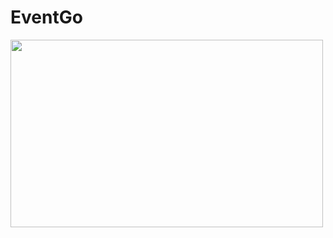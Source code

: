 # EventGo
<img src = "(https://user-images.githubusercontent.com/84635367/200113087-028cda3a-750f-47ca-a3ca-c19aa40a8aad.png" width="500" height="300">

